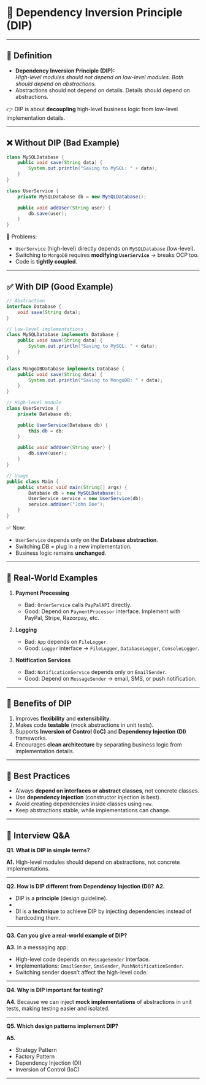 
# 🔄 Dependency Inversion Principle (DIP)

---

## 📖 Definition
- **Dependency Inversion Principle (DIP):**  
  *High-level modules should not depend on low-level modules. Both should depend on abstractions.*  
- Abstractions should not depend on details. Details should depend on abstractions.  

👉 DIP is about **decoupling** high-level business logic from low-level implementation details.  

---

## ❌ Without DIP (Bad Example)
```java
class MySQLDatabase {
    public void save(String data) {
        System.out.println("Saving to MySQL: " + data);
    }
}

class UserService {
    private MySQLDatabase db = new MySQLDatabase();

    public void addUser(String user) {
        db.save(user);
    }
}
````

🚩 Problems:

* `UserService` (high-level) directly depends on `MySQLDatabase` (low-level).
* Switching to `MongoDB` requires **modifying `UserService`** → breaks OCP too.
* Code is **tightly coupled**.

---

## ✅ With DIP (Good Example)

```java
// Abstraction
interface Database {
    void save(String data);
}

// Low-level implementations
class MySQLDatabase implements Database {
    public void save(String data) {
        System.out.println("Saving to MySQL: " + data);
    }
}

class MongoDBDatabase implements Database {
    public void save(String data) {
        System.out.println("Saving to MongoDB: " + data);
    }
}

// High-level module
class UserService {
    private Database db;

    public UserService(Database db) {
        this.db = db;
    }

    public void addUser(String user) {
        db.save(user);
    }
}

// Usage
public class Main {
    public static void main(String[] args) {
        Database db = new MySQLDatabase();
        UserService service = new UserService(db);
        service.addUser("John Doe");
    }
}
```

✅ Now:

* `UserService` depends only on the **Database abstraction**.
* Switching DB = plug in a new implementation.
* Business logic remains **unchanged**.

---

## 🎯 Real-World Examples

1. **Payment Processing**

   * Bad: `OrderService` calls `PayPalAPI` directly.
   * Good: Depend on `PaymentProcessor` interface. Implement with PayPal, Stripe, Razorpay, etc.

2. **Logging**

   * Bad: `App` depends on `FileLogger`.
   * Good: `Logger` interface → `FileLogger`, `DatabaseLogger`, `ConsoleLogger`.

3. **Notification Services**

   * Bad: `NotificationService` depends only on `EmailSender`.
   * Good: Depend on `MessageSender` → email, SMS, or push notification.

---

## 📝 Benefits of DIP

1. Improves **flexibility** and **extensibility**.
2. Makes code **testable** (mock abstractions in unit tests).
3. Supports **Inversion of Control (IoC)** and **Dependency Injection (DI)** frameworks.
4. Encourages **clean architecture** by separating business logic from implementation details.

---

## 🎯 Best Practices

* Always **depend on interfaces or abstract classes**, not concrete classes.
* Use **dependency injection** (constructor injection is best).
* Avoid creating dependencies inside classes using `new`.
* Keep abstractions stable, while implementations can change.

---

## 🎯 Interview Q\&A

**Q1. What is DIP in simple terms?**

**A1.** High-level modules should depend on abstractions, not concrete implementations.

---

**Q2. How is DIP different from Dependency Injection (DI)?**
**A2.**

* DIP is a **principle** (design guideline).
* 
* DI is a **technique** to achieve DIP by injecting dependencies instead of hardcoding them.

---

**Q3. Can you give a real-world example of DIP?**

**A3.** In a messaging app:

* High-level code depends on `MessageSender` interface.
* Implementations: `EmailSender`, `SmsSender`, `PushNotificationSender`.
* Switching sender doesn’t affect the high-level code.

---

**Q4. Why is DIP important for testing?**

**A4.** Because we can inject **mock implementations** of abstractions in unit tests, making testing easier and isolated.

---

**Q5. Which design patterns implement DIP?**

**A5.**

* Strategy Pattern
* Factory Pattern
* Dependency Injection (DI)
* Inversion of Control (IoC)

---

```
